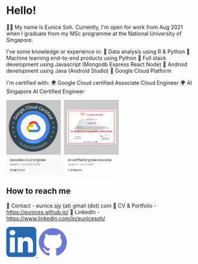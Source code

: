 # Hello! 

👋🏼 My name is Eunice Soh. Currently, I'm open for work from Aug 2021 when I graduate from my MSc programme at the National University of Singapore. 

I've some knowledge or experience in:
💼 Data analysis using R & Python
💼 Machine learning end-to-end products using Python
💼 Full stack development using Javascript (Mongodb Express React Node)
💼 Android development using Java (Android Studio)
💼 Google Cloud Platform

I'm certified with: 
🌍 Google Cloud certified Associate Cloud Engineer
🌍 AI Singapore AI Certified Engineer

<a href="https://www.credential.net/profile/eunicesoh237176/wallet">
    <img src="img/certification.png" alt="" width="300"/>
</a>

## How to reach me

🌿 Contact - eunice.sjy (at) gmail (dot) com 
🌿 CV & Portfolio - https://eunices.github.io/
🌿 LinkedIn - https://www.linkedin.com/in/eunicesoh/

<a href="https://www.linkedin.com/in/eunicesoh/">
    <img src="img/ico-linkedin.png" alt="" width="80"/>
</a>
<a href="https://github.com/eunices">
    <img src="img/ico-github.png" alt="" width="80"/>
</a>

